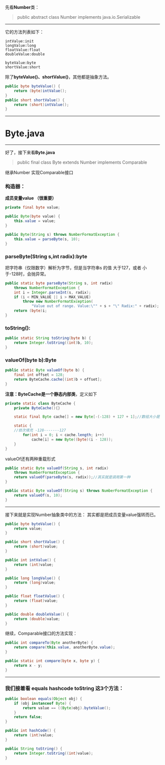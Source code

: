 
先看**Number**类：
> public abstract class Number implements java.io.Serializable
-------------

它的方法列表如下：
```
intValue:init
longValue:long
floatValue:float
doubleValue:double

byteValue:byte
shortValue:short
```

除了**byteValue()、shortValue()**，其他都是抽象方法。
```java
public byte byteValue() {
    return (byte)intValue();
}
public short shortValue() {
    return (short)intValue();
}
```
--------------------------------------------------

# Byte.java
-----------
好了，接下来看**Byte.java**
> public final class Byte extends Number implements Comparable<Byte>

继承Number 实现Comparable接口


### 构造器：
   **成员变量value （很重要）**
```java
private final byte value;

public Byte(byte value) {
    this.value = value;
}

public Byte(String s) throws NumberFormatException {
    this.value = parseByte(s, 10);
}
```

### parseByte(String s,int radix):byte
  把字符串（仅限数字）解析为字节，但是当字符串s 的值 大于127，或者 小于-128时，会抛异常。
```java
public static byte parseByte(String s, int radix)
    throws NumberFormatException {
    int i = Integer.parseInt(s, radix);
    if (i < MIN_VALUE || i > MAX_VALUE)
        throw new NumberFormatException(
            "Value out of range. Value:\"" + s + "\" Radix:" + radix);
    return (byte)i;
}
```

### toString():
```java
public static String toString(byte b) {
    return Integer.toString((int)b, 10);
}
```

### valueOf(byte b):Byte
```java
public static Byte valueOf(byte b) {
    final int offset = 128;
    return ByteCache.cache[(int)b + offset];
}
```
**注意：ByteCache是一个静态内部类**，定义如下
```java
private static class ByteCache {
    private ByteCache(){}

    static final Byte cache[] = new Byte[-(-128) + 127 + 1];//数组大小是256

    static {
	//依次填充 -128-------127
        for(int i = 0; i < cache.length; i++)
            cache[i] = new Byte((byte)(i - 128));
    }
}
```
 valueOf还有两种重载形式
```java
public static Byte valueOf(String s, int radix)
    throws NumberFormatException {
    return valueOf(parseByte(s, radix));//其实就是调用第一种
}

public static Byte valueOf(String s) throws NumberFormatException {
    return valueOf(s, 10);
}
```
----------------------


接下来就是实现Number抽象类中的方法：
   其实都是把成员变量value强转而已。
```java
public byte byteValue() {
    return value;
}

public short shortValue() {
    return (short)value;
}

public int intValue() {
    return (int)value;
}

public long longValue() {
    return (long)value;
}

public float floatValue() {
    return (float)value;
}

public double doubleValue() {
    return (double)value;
}
```
继续，Comparable接口的方法实现：
```java
public int compareTo(Byte anotherByte) {
    return compare(this.value, anotherByte.value);
}

public static int compare(byte x, byte y) {
    return x - y;
}
```
----------------------

### 我们接着看 **equals hashcode toString** 这3个方法：
```java
public boolean equals(Object obj) {
    if (obj instanceof Byte) {
        return value == ((Byte)obj).byteValue();
    }
    return false;
}

public int hashCode() {
    return (int)value;
}

public String toString() {
    return Integer.toString((int)value);
}
```

